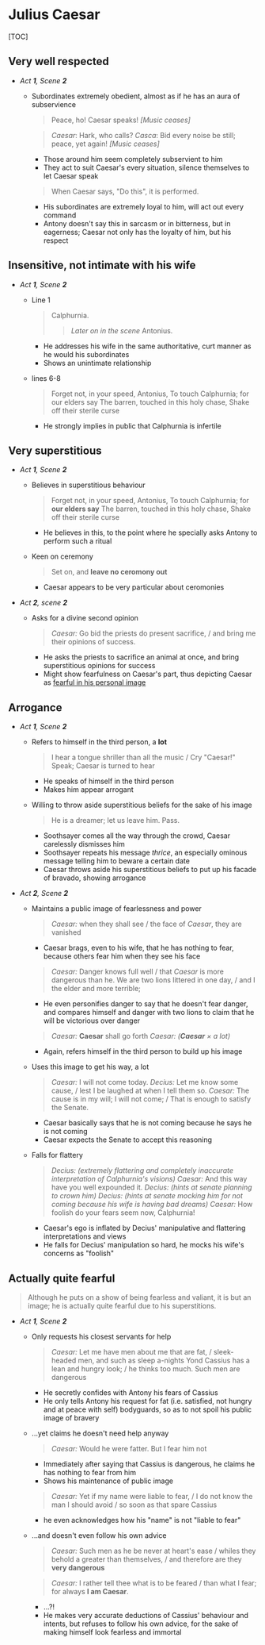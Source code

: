 <style>body {width: 75%} .markdown-body blockquote {margin-bottom: 3px} .markdown-body li>p {margin-top: 3px; margin-bottom: 3px;}</style>

# Julius Caesar

[TOC]

## Very well respected
- *Act __1__, Scene __2__*
	- Subordinates extremely obedient, almost as if he has an aura of subservience

		> Peace, ho! Caesar speaks!
		> _[Music ceases]_

		> _Caesar_: Hark, who calls?
		> _Casca_: Bid every noise be still; peace, yet again!
		> _[Music ceases]_

		- Those around him seem completely subservient to him
		- They act to suit Caesar's every situation, silence themselves to let Caesar speak

		> When Caesar says, "Do this", it is performed.

		- His subordinates are extremely loyal to him, will act out every command
		- Antony doesn't say this in sarcasm or in bitterness, but in eagerness; Caesar not only has the loyalty of him, but his respect

## Insensitive, not intimate with his wife
- *Act __1__, Scene __2__*
	- Line 1

		> Calphurnia.
		>> _Later on in the scene_
		>> Antonius.

		- He addresses his wife in the same authoritative, curt manner as he would his subordinates
		- Shows an unintimate relationship

	- lines 6-8

		> Forget not, in your speed, Antonius,
		> To touch Calphurnia; for our elders say
		> The barren, touched in this holy chase,
		> Shake off their sterile curse

		- He strongly implies in public that Calphurnia is infertile

## Very superstitious
- *Act __1__, Scene __2__*
	- Believes in superstitious behaviour

		> Forget not, in your speed, Antonius,
		> To touch Calphurnia; for **our elders say**
		> The barren, touched in this holy chase,
		> Shake off their sterile curse

		- He believes in this, to the point where he specially asks Antony to perform such a ritual

	- Keen on ceremony

		> Set on, and **leave no ceromony out**

		- Caesar appears to be very particular about ceromonies

- *Act __2__, scene __2__* 
	- Asks for a divine second opinion

		> *Caesar:* Go bid the priests do present sacrifice, / and bring me their opinions of success.

		- He asks the priests to sacrifice an animal at once, and bring superstitious opinions for success
		- Might show fearfulness on Caesar's part, thus depicting Caesar as [fearful in his personal image](#actually-quite-fearful)

## Arrogance
- *Act __1__, Scene __2__*
	- Refers to himself in the third person, a __lot__

		> I hear a tongue shriller than all the music / Cry "Caesar!"
		> Speak; Caesar is turned to hear

		- He speaks of himself in the third person
		- Makes him appear arrogant

	- Willing to throw aside superstitious beliefs for the sake of his image

		> He is a dreamer; let us leave him. Pass.

		- Soothsayer comes all the way through the crowd, Caesar carelessly dismisses him
		- Soothsayer repeats his message *thrice*, an especially ominous message telling him to beware a certain date
		- Caesar throws aside his superstitious beliefs to put up his facade of bravado, showing arrogance

- *Act __2__, Scene __2__*
	- Maintains a public image of fearlessness and power

		> *Caesar:* when they shall see / the face of *Caesar*, they are vanished

		- Caesar brags, even to his wife, that he has nothing to fear, because others fear him when they see his face

		> *Caesar:* Danger knows full well / that *Caesar* is more dangerous than he. 
		> We are two lions littered in one day, / and I the elder and more terrible;

		- He even personifies danger to say that he doesn't fear danger, and compares himself and danger with two lions to claim that he will be victorious over danger

		> *Caesar:* **Caesar** shall go forth
		> *Caesar:* *(**Caesar** × a lot)*

		- Again, refers himself in the third person to build up his image

	- Uses this image to get his way, a lot

		> *Caesar:* I will not come today.
		> *Decius:* Let me know some cause, / lest I be laughed at when I tell them so.
		> *Caesar:* The cause is in my will; I will not come; / That is enough to satisfy the Senate.

		- Caesar basically says that he is not coming because he says he is not coming
		- Caesar expects the Senate to accept this reasoning

	- Falls for flattery

		> *Decius:* *(extremely flattering and completely inaccurate interpretation of Calphurnia's visions)*
		> *Caesar:* And this way have you well expounded it.
		> *Decius:* *(hints at senate planning to crown him)*
		> *Decius:* *(hints at senate mocking him for not coming because his wife is having bad dreams)*
		> *Caesar:* How foolish do your fears seem now, Calphurnia!

		- Caesar's ego is inflated by Decius' manipulative and flattering interpretations and views
		- He falls for Decius' manipulation so hard, he mocks his wife's concerns as "foolish"


## Actually quite fearful
> Although he puts on a show of being fearless and valiant, it is but an image;
> he is actually quite fearful due to his superstitions.

- *Act __1__, Scene __2__*
	- Only requests his closest servants for help

		> *Caesar:* Let me have men about me that are fat, / sleek-headed men, and such as sleep a-nights
		> Yond Cassius has a lean and hungry look; / he thinks too much. Such men are dangerous

		- He secretly confides with Antony his fears of Cassius
		- He only tells Antony his request for fat (i.e. satisfied, not hungry and at peace with self) bodyguards, so as to not spoil his public image of bravery

	- ...yet claims he doesn't need help anyway

		> *Caesar:* Would he were fatter. But I fear him not

		- Immediately after saying that Cassius is dangerous, he claims he has nothing to fear from him
		- Shows his maintenance of public image

		> *Caesar:* Yet if my name were liable to fear, / I do not know the man I should avoid / so soon as that spare Cassius

		- he even acknowledges how his "name" is not "liable to fear"

	- ...and doesn't even follow his own advice

		> *Caesar:* Such men as he be never at heart's ease / whiles they behold a greater than themselves, / and therefore are they **very dangerous**

		> *Caesar:* I rather tell thee what is to be feared / than what I fear; for always **I am Caesar**.

		- ...?!
		- He makes very accurate deductions of Cassius' behaviour and intents, but refuses to follow his own advice, for the sake of making himself look fearless and immortal